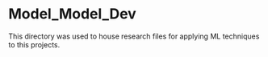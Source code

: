# Model_Model_Dev

This directory was used to house research files for applying ML techniques to this projects.

